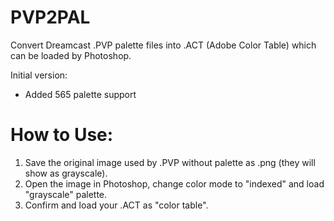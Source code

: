 # PVP2PAL

Convert Dreamcast .PVP palette files into .ACT (Adobe Color Table) which can be loaded by Photoshop.

Initial version:
- Added 565 palette support


# How to Use:

1) Save the original image used by .PVP without palette as .png (they will show as grayscale).
2) Open the image in Photoshop, change color mode to "indexed" and load "grayscale" palette.
3) Confirm and load your .ACT as "color table".
